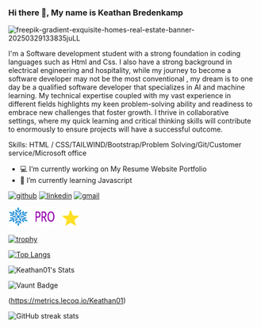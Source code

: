 ### Hi there 👋, My name is Keathan Bredenkamp

 ![freepik-gradient-exquisite-homes-real-estate-banner-20250329133835juLL](https://github.com/user-attachments/assets/9db2af31-8b1e-4fbd-9d51-299d08d2668c)


I'm a Software development student with a strong foundation in coding languages such as Html and Css. I also have a strong background in electrical engineering and hospitality, while my journey to become a software developer may not be the most conventional , my dream is to one day be a qualified software developer that specializes in AI and machine learning. My technical expertise coupled with my vast experience in different fields highlights my keen problem-solving ability and readiness to embrace new challenges that foster growth.
I thrive in collaborative settings, where my quick learning and critical thinking skills will contribute to enormously to ensure projects will have a successful outcome.

Skills:  HTML / CSS/TAILWIND/Bootstrap/Problem Solving/Git/Customer service/Microsoft office

- 💻 I’m currently working on My Resume Website Portfolio  
- 🌲 I’m currently learning Javascript


[<img src='https://cdn.jsdelivr.net/npm/simple-icons@3.0.1/icons/github.svg' alt='github' height='40'>](https://github.com/Keathan01)  [<img src='https://cdn.jsdelivr.net/npm/simple-icons@3.0.1/icons/linkedin.svg' alt='linkedin' height='40'>](https://www.linkedin.com/in/https://www.linkedin.com/in/keathan-bredenkamp-09a04928a//)  [<img src='https://cdn.jsdelivr.net/npm/simple-icons@3.0.1/icons/gmail.svg' alt='gmail' height='40'>](bredenkampk29@gmail.com)  

<a href='https://archiveprogram.github.com/'><img src='https://raw.githubusercontent.com/acervenky/animated-github-badges/master/assets/acbadge.gif' width='40' height='40'></a> <a href='https://github.com/pricing'><img src='https://raw.githubusercontent.com/acervenky/animated-github-badges/master/assets/pro.gif' width='40' height='40'></a> <a href='https://stars.github.com/'><img src='https://raw.githubusercontent.com/acervenky/animated-github-badges/master/assets/starbadge.gif' width='35' height='35'></a> 

[![trophy](https://github-profile-trophy.vercel.app/?username=Keathan01)](https://github.com/ryo-ma/github-profile-trophy)

[![Top Langs](https://github-readme-stats.vercel.app/api/top-langs/?username=Keathan01)](https://github.com/anuraghazra/github-readme-stats)

![Keathan01's Stats](https://github-readme-stats.vercel.app/api?username=Keathan01&theme=vue-dark&show_icons=true&hide_border=true&count_private=true)  

![Vaunt Badge](https://api.vaunt.dev/v1/github/entities/Keathan01/contributions?format=svg&private=false)  

(https://metrics.lecoq.io/Keathan01)  

![GitHub streak stats](https://streak-stats.demolab.com/?user=Keathan01)  

